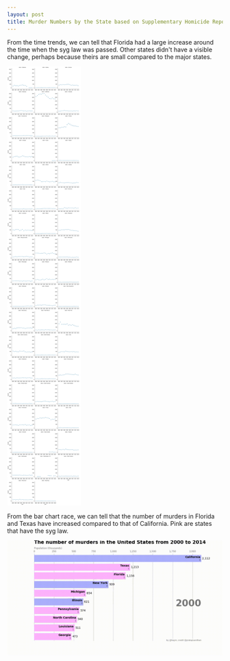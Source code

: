```yaml
---
layout: post
title: Murder Numbers by the State based on Supplementary Homicide Report
---
```


From the time trends, we can tell that Florida had a large increase around the time when the syg law was passed. Other states didn't have a visible change, perhaps because theirs are small compared to the major states.

![Murder Rate](/images/shr.jpg "Murder Rate")

From the bar chart race, we can tell that the number of murders in Florida and Texas have increased compared to that of California. Pink are states that have the syg law.

![Murder Rate Race](/images/murder.gif "Murder Rate")
